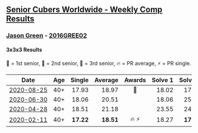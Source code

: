 <style>table {white-space: nowrap;}</style>
<link rel="stylesheet" type="text/css" href="/scw-comp/css/flags.css" />

## [Senior Cubers Worldwide - Weekly Comp Results](/scw-comp/results/)
### [Jason Green](README.md) - [2016GREE02](https://www.worldcubeassociation.org/persons/2016GREE02?event=333)
#### 3x3x3 Results

<span style="white-space: nowrap;">🥇 = 1st senior</span>, <span style="white-space: nowrap;">🥈 = 2nd senior</span>, <span style="white-space: nowrap;">🥉 = 3rd senior</span>, <span style="white-space: nowrap;">🔥 = PR average</span>, <span style="white-space: nowrap;">⚡ = PR single</span>.

| Date | Age | Single | Average | Awards | Solve 1 | Solve 2 | Solve 3 | Solve 4 | Solve 5 | Video |
| :--: | :--: | --: | --: | :--: | --: | --: | --: | --: | --: | :-- |
| [2020-08-25](../../results/2020-08-25/333.md) | 40+ | 17.93 | 18.97 | 🥉 | 18.02 | 17.93 | 18.71 | 20.19 | DNF | [Desktop](https://www.facebook.com/jasongreenbowler/videos/10163944541995425) / [Mobile](https://m.facebook.com/jasongreenbowler/videos/10163944541995425) |
| [2020-06-30](../../results/2020-06-30/333.md) | 40+ | 18.06 | 20.51 |  | 18.06 | 25.39 | 20.92 | 20.56 | 20.04 | [Desktop](https://www.facebook.com/events/679860472562391/permalink/683372545544517) / [Mobile](https://m.facebook.com/events/679860472562391?view=permalink&id=683372545544517) |
| [2020-04-28](../../results/2020-04-28/333.md) | 40+ | 18.51 | 21.18 |  | 23.55 | 24.71 | 18.63 | 21.37 | 18.51 | [Desktop](https://www.facebook.com/jasongreenbowler/videos/10163336818435425) / [Mobile](https://m.facebook.com/jasongreenbowler/videos/10163336818435425) |
| [2020-02-11](../../results/2020-02-11/333.md) | 40+ | **17.22** | **18.51** | 🔥 ⚡ | 18.27 | **17.22** | 19.36 | 17.90 | 19.64 | [Desktop](https://www.facebook.com/events/616423959107229/permalink/621424961940462) / [Mobile](https://m.facebook.com/events/616423959107229?view=permalink&id=621424961940462) |


<!-- Global site tag (gtag.js) - Google Analytics -->
<script async src="https://www.googletagmanager.com/gtag/js?id=UA-86348435-3"></script>
<script>window.dataLayer = window.dataLayer || []; function gtag() {dataLayer.push(arguments);} gtag('js', new Date()); gtag('config', 'UA-86348435-3');</script>

